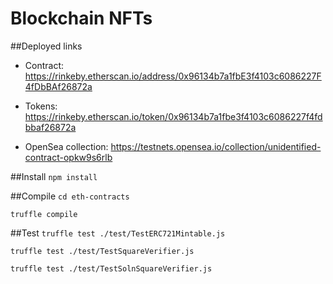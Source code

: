 # Blockchain NFTs

##Deployed links

- Contract: https://rinkeby.etherscan.io/address/0x96134b7a1fbE3f4103c6086227F4fDbBAf26872a

- Tokens: https://rinkeby.etherscan.io/token/0x96134b7a1fbe3f4103c6086227f4fdbbaf26872a

- OpenSea collection: https://testnets.opensea.io/collection/unidentified-contract-opkw9s6rlb

##Install
`npm install`

##Compile
`cd eth-contracts`

`truffle compile`

##Test
`truffle test ./test/TestERC721Mintable.js`

`truffle test ./test/TestSquareVerifier.js`

`truffle test ./test/TestSolnSquareVerifier.js`





